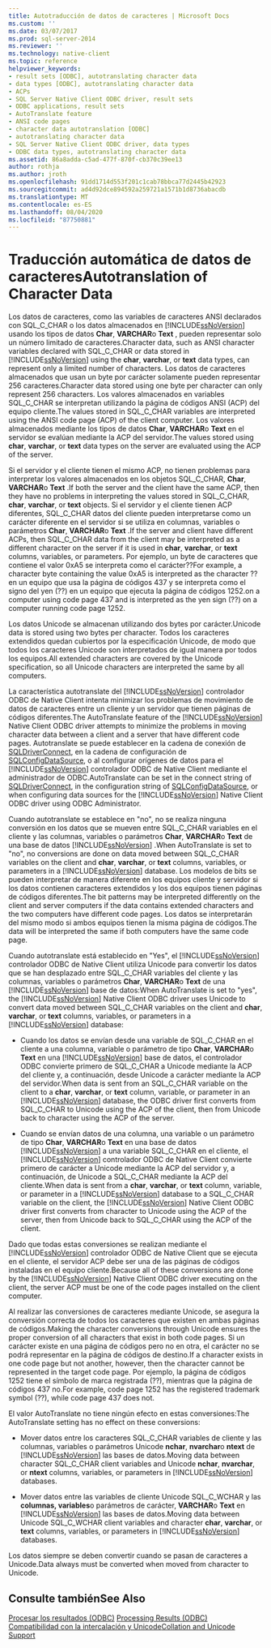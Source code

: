 ```yaml
---
title: Autotraducción de datos de caracteres | Microsoft Docs
ms.custom: ''
ms.date: 03/07/2017
ms.prod: sql-server-2014
ms.reviewer: ''
ms.technology: native-client
ms.topic: reference
helpviewer_keywords:
- result sets [ODBC], autotranslating character data
- data types [ODBC], autotranslating character data
- ACPs
- SQL Server Native Client ODBC driver, result sets
- ODBC applications, result sets
- AutoTranslate feature
- ANSI code pages
- character data autotranslation [ODBC]
- autotranslating character data
- SQL Server Native Client ODBC driver, data types
- ODBC data types, autotranslating character data
ms.assetid: 86a8adda-c5ad-477f-870f-cb370c39ee13
author: rothja
ms.author: jroth
ms.openlocfilehash: 91dd1714d553f201c1cab78bbca77d2445b42923
ms.sourcegitcommit: ad4d92dce894592a259721a1571b1d8736abacdb
ms.translationtype: MT
ms.contentlocale: es-ES
ms.lasthandoff: 08/04/2020
ms.locfileid: "87750881"
---
```

# <a name="autotranslation-of-character-data"></a><span data-ttu-id="ac3c7-102">Traducción automática de datos de caracteres</span><span class="sxs-lookup"><span data-stu-id="ac3c7-102">Autotranslation of Character Data</span></span>
  <span data-ttu-id="ac3c7-103">Los datos de caracteres, como las variables de caracteres ANSI declarados con SQL_C_CHAR o los datos almacenados en [!INCLUDE[ssNoVersion](../../includes/ssnoversion-md.md)] usando los tipos de datos **Char**, **VARCHAR**o **Text** , pueden representar solo un número limitado de caracteres.</span><span class="sxs-lookup"><span data-stu-id="ac3c7-103">Character data, such as ANSI character variables declared with SQL_C_CHAR or data stored in [!INCLUDE[ssNoVersion](../../includes/ssnoversion-md.md)] using the **char**, **varchar**, or **text** data types, can represent only a limited number of characters.</span></span> <span data-ttu-id="ac3c7-104">Los datos de caracteres almacenados que usan un byte por carácter solamente pueden representar 256 caracteres.</span><span class="sxs-lookup"><span data-stu-id="ac3c7-104">Character data stored using one byte per character can only represent 256 characters.</span></span> <span data-ttu-id="ac3c7-105">Los valores almacenados en variables SQL_C_CHAR se interpretan utilizando la página de códigos ANSI (ACP) del equipo cliente.</span><span class="sxs-lookup"><span data-stu-id="ac3c7-105">The values stored in SQL_C_CHAR variables are interpreted using the ANSI code page (ACP) of the client computer.</span></span> <span data-ttu-id="ac3c7-106">Los valores almacenados mediante los tipos de datos **Char**, **VARCHAR**o **Text** en el servidor se evalúan mediante la ACP del servidor.</span><span class="sxs-lookup"><span data-stu-id="ac3c7-106">The values stored using **char**, **varchar**, or **text** data types on the server are evaluated using the ACP of the server.</span></span>  
  
 <span data-ttu-id="ac3c7-107">Si el servidor y el cliente tienen el mismo ACP, no tienen problemas para interpretar los valores almacenados en los objetos SQL_C_CHAR, **Char**, **VARCHAR**o **Text** .</span><span class="sxs-lookup"><span data-stu-id="ac3c7-107">If both the server and the client have the same ACP, then they have no problems in interpreting the values stored in SQL_C_CHAR, **char**, **varchar**, or **text** objects.</span></span> <span data-ttu-id="ac3c7-108">Si el servidor y el cliente tienen ACP diferentes, SQL_C_CHAR datos del cliente pueden interpretarse como un carácter diferente en el servidor si se utiliza en columnas, variables o parámetros **Char**, **VARCHAR**o **Text** .</span><span class="sxs-lookup"><span data-stu-id="ac3c7-108">If the server and client have different ACPs, then SQL_C_CHAR data from the client may be interpreted as a different character on the server if it is used in **char**, **varchar**, or **text** columns, variables, or parameters.</span></span> <span data-ttu-id="ac3c7-109">Por ejemplo, un byte de caracteres que contiene el valor 0xA5 se interpreta como el carácter??</span><span class="sxs-lookup"><span data-stu-id="ac3c7-109">For example, a character byte containing the value 0xA5 is interpreted as the character ??</span></span> <span data-ttu-id="ac3c7-110">en un equipo que usa la página de códigos 437 y se interpreta como el signo del yen (??) en un equipo que ejecuta la página de códigos 1252.</span><span class="sxs-lookup"><span data-stu-id="ac3c7-110">on a computer using code page 437 and is interpreted as the yen sign (??) on a computer running code page 1252.</span></span>  
  
 <span data-ttu-id="ac3c7-111">Los datos Unicode se almacenan utilizando dos bytes por carácter.</span><span class="sxs-lookup"><span data-stu-id="ac3c7-111">Unicode data is stored using two bytes per character.</span></span> <span data-ttu-id="ac3c7-112">Todos los caracteres extendidos quedan cubiertos por la especificación Unicode, de modo que todos los caracteres Unicode son interpretados de igual manera por todos los equipos.</span><span class="sxs-lookup"><span data-stu-id="ac3c7-112">All extended characters are covered by the Unicode specification, so all Unicode characters are interpreted the same by all computers.</span></span>  
  
 <span data-ttu-id="ac3c7-113">La característica autotranslate del [!INCLUDE[ssNoVersion](../../includes/ssnoversion-md.md)] controlador ODBC de Native Client intenta minimizar los problemas de movimiento de datos de caracteres entre un cliente y un servidor que tienen páginas de códigos diferentes.</span><span class="sxs-lookup"><span data-stu-id="ac3c7-113">The AutoTranslate feature of the [!INCLUDE[ssNoVersion](../../includes/ssnoversion-md.md)] Native Client ODBC driver attempts to minimize the problems in moving character data between a client and a server that have different code pages.</span></span> <span data-ttu-id="ac3c7-114">Autotranslate se puede establecer en la cadena de conexión de [SQLDriverConnect](../native-client-odbc-api/sqldriverconnect.md), en la cadena de configuración de [SQLConfigDataSource](../native-client-odbc-api/sqlconfigdatasource.md), o al configurar orígenes de datos para el [!INCLUDE[ssNoVersion](../../includes/ssnoversion-md.md)] controlador ODBC de Native Client mediante el administrador de ODBC.</span><span class="sxs-lookup"><span data-stu-id="ac3c7-114">AutoTranslate can be set in the connect string of [SQLDriverConnect](../native-client-odbc-api/sqldriverconnect.md), in the configuration string of [SQLConfigDataSource](../native-client-odbc-api/sqlconfigdatasource.md), or when configuring data sources for the [!INCLUDE[ssNoVersion](../../includes/ssnoversion-md.md)] Native Client ODBC driver using ODBC Administrator.</span></span>  
  
 <span data-ttu-id="ac3c7-115">Cuando autotranslate se establece en "no", no se realiza ninguna conversión en los datos que se mueven entre SQL_C_CHAR variables en el cliente y las columnas, variables o parámetros **Char**, **VARCHAR**o **Text** de una base de datos [!INCLUDE[ssNoVersion](../../includes/ssnoversion-md.md)] .</span><span class="sxs-lookup"><span data-stu-id="ac3c7-115">When AutoTranslate is set to "no", no conversions are done on data moved between SQL_C_CHAR variables on the client and **char**, **varchar**, or **text** columns, variables, or parameters in a [!INCLUDE[ssNoVersion](../../includes/ssnoversion-md.md)] database.</span></span> <span data-ttu-id="ac3c7-116">Los modelos de bits se pueden interpretar de manera diferente en los equipos cliente y servidor si los datos contienen caracteres extendidos y los dos equipos tienen páginas de códigos diferentes.</span><span class="sxs-lookup"><span data-stu-id="ac3c7-116">The bit patterns may be interpreted differently on the client and server computers if the data contains extended characters and the two computers have different code pages.</span></span> <span data-ttu-id="ac3c7-117">Los datos se interpretarán del mismo modo si ambos equipos tienen la misma página de códigos.</span><span class="sxs-lookup"><span data-stu-id="ac3c7-117">The data will be interpreted the same if both computers have the same code page.</span></span>  
  
 <span data-ttu-id="ac3c7-118">Cuando autotranslate está establecido en "Yes", el [!INCLUDE[ssNoVersion](../../includes/ssnoversion-md.md)] controlador ODBC de Native Client utiliza Unicode para convertir los datos que se han desplazado entre SQL_C_CHAR variables del cliente y las columnas, variables o parámetros **Char**, **VARCHAR**o **Text** de una [!INCLUDE[ssNoVersion](../../includes/ssnoversion-md.md)] base de datos:</span><span class="sxs-lookup"><span data-stu-id="ac3c7-118">When AutoTranslate is set to "yes", the [!INCLUDE[ssNoVersion](../../includes/ssnoversion-md.md)] Native Client ODBC driver uses Unicode to convert data moved between SQL_C_CHAR variables on the client and **char**, **varchar**, or **text** columns, variables, or parameters in a [!INCLUDE[ssNoVersion](../../includes/ssnoversion-md.md)] database:</span></span>  
  
-   <span data-ttu-id="ac3c7-119">Cuando los datos se envían desde una variable de SQL_C_CHAR en el cliente a una columna, variable o parámetro de tipo **Char**, **VARCHAR**o **Text** en una [!INCLUDE[ssNoVersion](../../includes/ssnoversion-md.md)] base de datos, el controlador ODBC convierte primero de SQL_C_CHAR a Unicode mediante la ACP del cliente y, a continuación, desde Unicode a carácter mediante la ACP del servidor.</span><span class="sxs-lookup"><span data-stu-id="ac3c7-119">When data is sent from an SQL_C_CHAR variable on the client to a **char**, **varchar**, or **text** column, variable, or parameter in an [!INCLUDE[ssNoVersion](../../includes/ssnoversion-md.md)] database, the ODBC driver first converts from SQL_C_CHAR to Unicode using the ACP of the client, then from Unicode back to character using the ACP of the server.</span></span>  
  
-   <span data-ttu-id="ac3c7-120">Cuando se envían datos de una columna, una variable o un parámetro de tipo **Char**, **VARCHAR**o **Text** en una base de datos [!INCLUDE[ssNoVersion](../../includes/ssnoversion-md.md)] a una variable SQL_C_CHAR en el cliente, el [!INCLUDE[ssNoVersion](../../includes/ssnoversion-md.md)] controlador ODBC de Native Client convierte primero de carácter a Unicode mediante la ACP del servidor y, a continuación, de Unicode a SQL_C_CHAR mediante la ACP del cliente.</span><span class="sxs-lookup"><span data-stu-id="ac3c7-120">When data is sent from a **char**, **varchar**, or **text** column, variable, or parameter in a [!INCLUDE[ssNoVersion](../../includes/ssnoversion-md.md)] database to a SQL_C_CHAR variable on the client, the [!INCLUDE[ssNoVersion](../../includes/ssnoversion-md.md)] Native Client ODBC driver first converts from character to Unicode using the ACP of the server, then from Unicode back to SQL_C_CHAR using the ACP of the client.</span></span>  
  
 <span data-ttu-id="ac3c7-121">Dado que todas estas conversiones se realizan mediante el [!INCLUDE[ssNoVersion](../../includes/ssnoversion-md.md)] controlador ODBC de Native Client que se ejecuta en el cliente, el servidor ACP debe ser una de las páginas de códigos instaladas en el equipo cliente.</span><span class="sxs-lookup"><span data-stu-id="ac3c7-121">Because all of these conversions are done by the [!INCLUDE[ssNoVersion](../../includes/ssnoversion-md.md)] Native Client ODBC driver executing on the client, the server ACP must be one of the code pages installed on the client computer.</span></span>  
  
 <span data-ttu-id="ac3c7-122">Al realizar las conversiones de caracteres mediante Unicode, se asegura la conversión correcta de todos los caracteres que existen en ambas páginas de códigos.</span><span class="sxs-lookup"><span data-stu-id="ac3c7-122">Making the character conversions through Unicode ensures the proper conversion of all characters that exist in both code pages.</span></span> <span data-ttu-id="ac3c7-123">Si un carácter existe en una página de códigos pero no en otra, el carácter no se podrá representar en la página de códigos de destino.</span><span class="sxs-lookup"><span data-stu-id="ac3c7-123">If a character exists in one code page but not another, however, then the character cannot be represented in the target code page.</span></span> <span data-ttu-id="ac3c7-124">Por ejemplo, la página de códigos 1252 tiene el símbolo de marca registrada (??), mientras que la página de códigos 437 no.</span><span class="sxs-lookup"><span data-stu-id="ac3c7-124">For example, code page 1252 has the registered trademark symbol (??), while code page 437 does not.</span></span>  
  
 <span data-ttu-id="ac3c7-125">El valor AutoTranslate no tiene ningún efecto en estas conversiones:</span><span class="sxs-lookup"><span data-stu-id="ac3c7-125">The AutoTranslate setting has no effect on these conversions:</span></span>  
  
-   <span data-ttu-id="ac3c7-126">Mover datos entre los caracteres SQL_C_CHAR variables de cliente y las columnas, variables o parámetros Unicode **nchar**, **nvarchar**o **ntext** de [!INCLUDE[ssNoVersion](../../includes/ssnoversion-md.md)] las bases de datos.</span><span class="sxs-lookup"><span data-stu-id="ac3c7-126">Moving data between character SQL_C_CHAR client variables and Unicode **nchar**, **nvarchar**, or **ntext** columns, variables, or parameters in [!INCLUDE[ssNoVersion](../../includes/ssnoversion-md.md)] databases.</span></span>  
  
-   <span data-ttu-id="ac3c7-127">Mover datos entre las variables de cliente Unicode SQL_C_WCHAR y las **columnas, variables**o parámetros de carácter, **VARCHAR**o **Text** en [!INCLUDE[ssNoVersion](../../includes/ssnoversion-md.md)] las bases de datos.</span><span class="sxs-lookup"><span data-stu-id="ac3c7-127">Moving data between Unicode SQL_C_WCHAR client variables and character **char**, **varchar**, or **text** columns, variables, or parameters in [!INCLUDE[ssNoVersion](../../includes/ssnoversion-md.md)] databases.</span></span>  
  
 <span data-ttu-id="ac3c7-128">Los datos siempre se deben convertir cuando se pasan de caracteres a Unicode.</span><span class="sxs-lookup"><span data-stu-id="ac3c7-128">Data always must be converted when moved from character to Unicode.</span></span>  
  
## <a name="see-also"></a><span data-ttu-id="ac3c7-129">Consulte también</span><span class="sxs-lookup"><span data-stu-id="ac3c7-129">See Also</span></span>  
 <span data-ttu-id="ac3c7-130">[Procesar los resultados &#40;ODBC&#41;](processing-results-odbc.md) </span><span class="sxs-lookup"><span data-stu-id="ac3c7-130">[Processing Results &#40;ODBC&#41;](processing-results-odbc.md) </span></span>  
 [<span data-ttu-id="ac3c7-131">Compatibilidad con la intercalación y Unicode</span><span class="sxs-lookup"><span data-stu-id="ac3c7-131">Collation and Unicode Support</span></span>](../collations/collation-and-unicode-support.md)  
  
  
